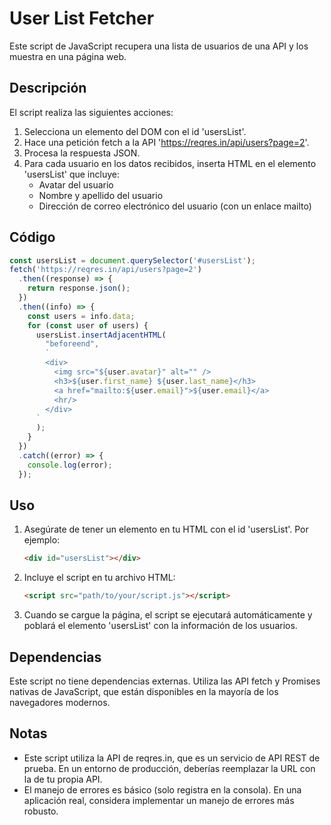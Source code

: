 # User List Fetcher

Este script de JavaScript recupera una lista de usuarios de una API y los muestra en una página web.

## Descripción

El script realiza las siguientes acciones:

1. Selecciona un elemento del DOM con el id 'usersList'.
2. Hace una petición fetch a la API 'https://reqres.in/api/users?page=2'.
3. Procesa la respuesta JSON.
4. Para cada usuario en los datos recibidos, inserta HTML en el elemento 'usersList' que incluye:
   - Avatar del usuario
   - Nombre y apellido del usuario
   - Dirección de correo electrónico del usuario (con un enlace mailto)

## Código

```javascript
const usersList = document.querySelector('#usersList');
fetch('https://reqres.in/api/users?page=2')
  .then((response) => {
    return response.json();
  })
  .then((info) => {
    const users = info.data;
    for (const user of users) {
      usersList.insertAdjacentHTML(
        "beforeend",
        ` 
        <div>
          <img src="${user.avatar}" alt="" />
          <h3>${user.first_name} ${user.last_name}</h3>
          <a href="mailto:${user.email}">${user.email}</a>
          <hr/>
        </div>
      `
      );
    }
  })
  .catch((error) => {
    console.log(error);
  });
```

## Uso

1. Asegúrate de tener un elemento en tu HTML con el id 'usersList'. Por ejemplo:

   ```html
   <div id="usersList"></div>
   ```

2. Incluye el script en tu archivo HTML:

   ```html
   <script src="path/to/your/script.js"></script>
   ```

3. Cuando se cargue la página, el script se ejecutará automáticamente y poblará el elemento 'usersList' con la información de los usuarios.

## Dependencias

Este script no tiene dependencias externas. Utiliza las API fetch y Promises nativas de JavaScript, que están disponibles en la mayoría de los navegadores modernos.

## Notas

- Este script utiliza la API de reqres.in, que es un servicio de API REST de prueba. En un entorno de producción, deberías reemplazar la URL con la de tu propia API.
- El manejo de errores es básico (solo registra en la consola). En una aplicación real, considera implementar un manejo de errores más robusto.

